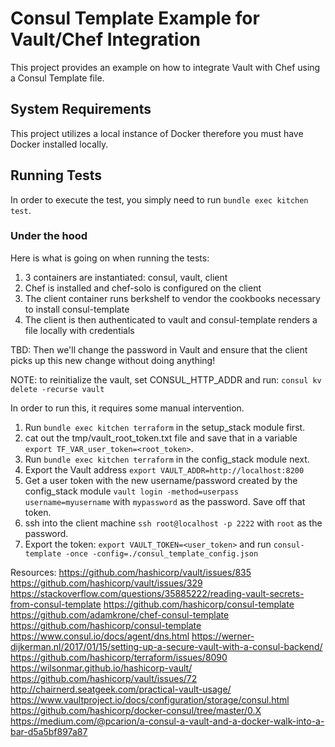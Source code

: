 # Consul Template Example for Vault/Chef Integration
This project provides an example on how to integrate Vault with Chef using a
Consul Template file.

## System Requirements
This project utilizes a local instance of Docker therefore you must have
Docker installed locally.

## Running Tests
In order to execute the test, you simply need to run `bundle exec kitchen test`.

### Under the hood
Here is what is going on when running the tests:

1. 3 containers are instantiated: consul, vault, client
2. Chef is installed and chef-solo is configured on the client
3. The client container runs berkshelf to vendor the cookbooks necessary to install consul-template
4. The client is then authenticated to vault and consul-template renders a file locally with credentials

TBD: Then we'll change the password in Vault and ensure that the client picks up this new change without doing anything!

NOTE: to reinitialize the vault, set CONSUL_HTTP_ADDR and run:
`consul kv delete -recurse vault`


In order to run this, it requires some manual intervention.

1. Run `bundle exec kitchen terraform` in the setup_stack module first.
2. cat out the tmp/vault_root_token.txt file and save that in a variable `export TF_VAR_user_token=<root_token>`.
3. Run `bundle exec kitchen terraform` in the config_stack module next.
4. Export the Vault address `export VAULT_ADDR=http://localhost:8200`
4. Get a user token with the new username/password created by the config_stack module
`vault login -method=userpass username=myusername` with `mypassword` as the password. Save off that token.
5. ssh into the client machine `ssh root@localhost -p 2222` with `root` as the password.
6. Export the token: `export VAULT_TOKEN=<user_token>` and run `consul-template -once -config=./consul_template_config.json`


Resources:
https://github.com/hashicorp/vault/issues/835
https://github.com/hashicorp/vault/issues/329
https://stackoverflow.com/questions/35885222/reading-vault-secrets-from-consul-template
https://github.com/hashicorp/consul-template
https://github.com/adamkrone/chef-consul-template
https://github.com/hashicorp/consul-template
https://www.consul.io/docs/agent/dns.html
https://werner-dijkerman.nl/2017/01/15/setting-up-a-secure-vault-with-a-consul-backend/
https://github.com/hashicorp/terraform/issues/8090
https://wilsonmar.github.io/hashicorp-vault/
https://github.com/hashicorp/vault/issues/72
http://chairnerd.seatgeek.com/practical-vault-usage/
https://www.vaultproject.io/docs/configuration/storage/consul.html
https://github.com/hashicorp/docker-consul/tree/master/0.X
https://medium.com/@pcarion/a-consul-a-vault-and-a-docker-walk-into-a-bar-d5a5bf897a87
